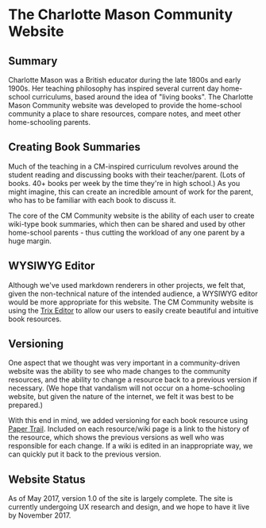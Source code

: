 # The Charlotte Mason Community Website

## Summary
Charlotte Mason was a British educator during the late 1800s and early 1900s. Her teaching philosophy has inspired several current day home-school curriculums, based around the idea of "living books". The Charlotte Mason Community website was developed to provide the home-school community a place to share resources, compare notes, and meet other home-schooling parents.

## Creating Book Summaries
Much of the teaching in a CM-inspired curriculum revolves around the student reading and discussing books with their teacher/parent. (Lots of books. 40+ books per week by the time they're in high school.) As you might imagine, this can create an incredible amount of work for the parent, who has to be familiar with each book to discuss it.

The core of the CM Community website is the ability of each user to create wiki-type book summaries, which then can be shared and used by other home-school parents - thus cutting the workload of any one parent by a huge margin.

## WYSIWYG Editor
Although we've used markdown renderers in other projects, we felt that, given the non-technical nature of the intended audience, a WYSIWYG editor would be more appropriate for this website. The CM Community website is using the <a href="https://trix-editor.org/" target="_blank">Trix Editor</a> to allow our users to easily create beautiful and intuitive book resources.

## Versioning

One aspect that we thought was very important in a community-driven website was the ability to see who made changes to the community resources, and the ability to change a resource back to a previous version if necessary. (We hope that vandalism will not occur on a home-schooling website, but given the nature of the internet, we felt it was best to be prepared.)

With this end in mind, we added versioning for each book resource using <a href="https://github.com/airblade/paper_trail" target="_blank">Paper Trail</a>. Included on each resource/wiki page is a link to the history of the resource, which shows the previous versions as well who was responsible for each change. If a wiki is edited in an inappropriate way, we can quickly put it back to the previous version.

## Website Status
As of May 2017, version 1.0 of the site is largely complete. The site is currently undergoing UX research and design, and we hope to have it live by November 2017.
